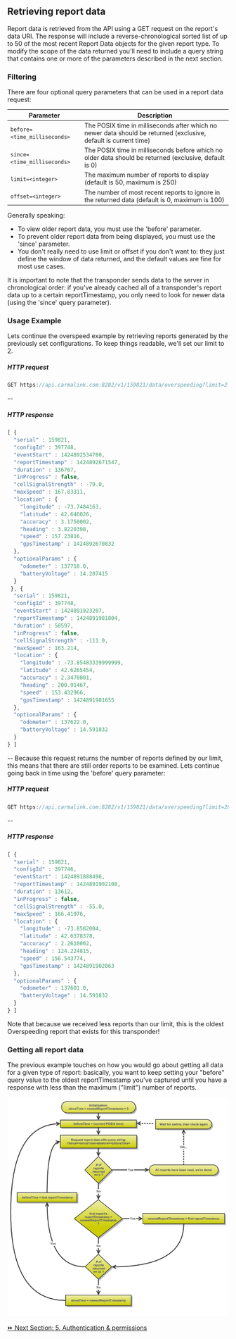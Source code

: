 ## Retrieving report data  
Report data is retrieved from the API using a GET request on the report's data URI. The response will include a reverse-chronological sorted list of up to 50 of the most recent Report Data objects for the given report type. To modify the scope of the data returned you'll need to include a query string that contains one or more of the parameters described in the next section.  

### Filtering  
There are four optional query parameters that can be used in a report data request:  

Parameter | Description  
----------|-------------  
`before=<time_milliseconds>` |	The POSIX time in milliseconds after which no newer data should be returned (exclusive, default is current time)  
`since=<time_milliseconds>` |	The POSIX time in milliseconds before which no older data should be returned (exclusive, default is 0)  
`limit=<integer>` |	The maximum number of reports to display (default is 50, maximum is 250)  
`offset=<integer>` |	The number of most recent reports to ignore in the returned data (default is 0, maximum is 100)  

Generally speaking:  
* To view older report data, you must use the 'before' parameter.  
* To prevent older report data from being displayed, you must use the 'since' parameter.  
* You don't really need to use limit or offset if you don't want to: they just define the window of data returned, and the default values are fine for most use cases.  

It is important to note that the transponder sends data to the server in chronological order: if you've already cached all of a transponder's report data up to a certain reportTimestamp, you only need to look for newer data (using the 'since' query parameter).  

### Usage Example  
Lets continue the overspeed example by retrieving reports generated by the previously set configurations. To keep things readable, we'll set our limit to 2.  

##### HTTP request  
```javascript
GET https://api.carmalink.com:8282/v1/159821/data/overspeeding?limit=2
```
--
##### HTTP response  
```javascript
[ {
  "serial" : 159821,
  "configId" : 397748,
  "eventStart" : 1424892534780,
  "reportTimestamp" : 1424892671547,
  "duration" : 136767,
  "inProgress" : false,
  "cellSignalStrength" : -79.0,
  "maxSpeed" : 167.83311,
  "location" : {
    "longitude" : -73.7484163,
    "latitude" : 42.646026,
    "accuracy" : 3.1750002,
    "heading" : 3.8220398,
    "speed" : 157.23816,
    "gpsTimestamp" : 1424892670832
  },
  "optionalParams" : {
    "odometer" : 137718.0,
    "batteryVoltage" : 14.207415
  }
 }, {
  "serial" : 159821,
  "configId" : 397748,
  "eventStart" : 1424891923207,
  "reportTimestamp" : 1424891981804,
  "duration" : 58597,
  "inProgress" : false,
  "cellSignalStrength" : -111.0,
  "maxSpeed" : 163.214,
  "location" : {
    "longitude" : -73.85483339999999,
    "latitude" : 42.6265454,
    "accuracy" : 2.3470001,
    "heading" : 200.91467,
    "speed" : 153.432966,
    "gpsTimestamp" : 1424891981655
  },
  "optionalParams" : {
    "odometer" : 137622.0,
    "batteryVoltage" : 14.591832
  }
} ]
```  
--
Because this request returns the number of reports defined by our limit, this means that there are still order reports to be examined. Lets continue going back in time using the 'before' query parameter:  
##### HTTP request  
```javascript
GET https://api.carmalink.com:8282/v1/159821/data/overspeeding?limit=2&before=1424891981804
```
--
##### HTTP response  
```javascript  
[ {
  "serial" : 159821,
  "configId" : 397746,
  "eventStart" : 1424891888496,
  "reportTimestamp" : 1424891902108,
  "duration" : 13612,
  "inProgress" : false,
  "cellSignalStrength" : -55.0,
  "maxSpeed" : 166.41976,
  "location" : {
    "longitude" : -73.8582004,
    "latitude" : 42.6378378,
    "accuracy" : 2.2610002,
    "heading" : 124.224815,
    "speed" : 156.543774,
    "gpsTimestamp" : 1424891902063
  },
  "optionalParams" : {
    "odometer" : 137601.0,
    "batteryVoltage" : 14.591832
  }
} ]
```  
Note that because we received less reports than our limit, this is the oldest Overspeeding report that exists for this transponder!  

### Getting all report data  
The previous example touches on how you would go about getting all data for a given type of report: basically, you want to keep setting your "before" query value to the oldest reportTimestamp you've captured until you have a response with less than the maximum ("limit") number of reports.  

![Diagram: Get report data](/getReportDataDiagram.png)

[:fast_forward: Next Section: 5. Authentication & permissions](/5authenticationPermissions.md)
